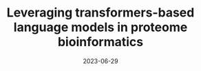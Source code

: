 ---
title: Leveraging transformers-based language models in proteome bioinformatics
collection: publications
permalink: /publication/2023-06-29-Transformers-Review
date: 2023-06-29
venue: 'PROTEOMICS'
paperurl: 'https://doi.org/10.1002/pmic.202300011'
citation: '<b>Le N.Q.K.</b>. (2023). Leveraging transformers-based language models in proteome bioinformatics. <i>PROTEOMICS</i>, 2300011.'
---